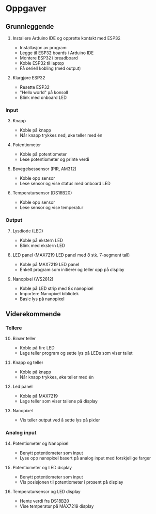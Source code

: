 # Oppgaver

## Grunnleggende

1. Installere Arduino IDE og opprette kontakt med ESP32
    * Installasjon av program
    * Legge til ESP32 boards i Arduino IDE
    * Montere ESP32 i breadboard
    * Koble ESP32 til laptop
    * Få seriell kobling (med output)

2. Klargjøre ESP32
    * Resette ESP32
    * "Hello world" på konsoll
    * Blink med onboard LED


### Input

3. Knapp
    * Koble på knapp
    * Når knapp trykkes ned, øke teller med én

4. Potentiometer
    * Koble på potentiometer
    * Lese potentiometer og printe verdi

5. Bevegelsessensor (PIR, AM312)
    * Koble opp sensor
    * Lese sensor og vise status med onboard LED

6. Temperatursensor (DS18B20)
    * Koble opp sensor
    * Lese sensor og vise temperatur


### Output

7. Lysdiode (LED)
    * Koble på ekstern LED
    * Blink med ekstern LED

8. LED panel (MAX7219 LED panel med 8 stk. 7-segment tall)
    * Koble på MAX7219 LED panel
    * Enkelt program som initierer og teller opp på display

9. Nanopixel (WS2812)
    * Koble på LED strip med 8x nanopixel
    * Importere Nanopixel bibliotek
    * Basic lys på nanopixel


## Viderekommende

### Tellere

10. Binær teller
    * Koble på fire LED
    * Lage teller program og sette lys på LEDs som viser tallet

11. Knapp og teller
    * Koble på knapp
    * Når knapp trykkes, øke teller med én

12. Led panel
    * Koble på MAX7219
    * Lage teller som viser tallene på display
13. Nanopixel
    * Vis teller output ved å sette lys på pixler


### Analog input

14. Potentiometer og Nanopixel
    * Benytt potentiometer som input
    * Lyse opp nanopixel basert på analog input med forskjellige farger

15. Potentiometer og LED display
    * Benytt potentiometer som input
    * Vis posisjonen til potentiometer i prosent på display

16. Temperatursensor og LED display
    * Hente verdi fra DS18B20
    * Vise temperatur på MAX7219 display

